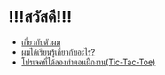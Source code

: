# !!!สวัสดี!!!

 + [เกี่ยวกับตัวผม](aboutme.md)
 + [ผมได้เรียนรู้เกี่ยวกับอะไร?](learn.md)
 + [โปรเจคที่ได้ลองทำตอนฝืกงาน(Tic-Tac-Toe)](Tict-Tac-Toe.js)
